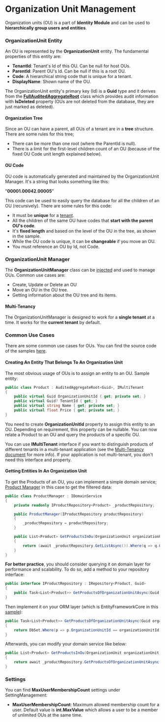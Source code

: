 # Organization Unit Management

Organization units (OU) is a part of **Identity Module** and can be used to **hierarchically group users and entities**. 

### OrganizationUnit Entity

An OU is represented by the **OrganizationUnit** entity. The fundamental properties of this entity are:

- **TenantId**: Tenant's Id of this OU. Can be null for host OUs.
- **ParentId**: Parent OU's Id. Can be null if this is a root OU.
- **Code**: A hierarchical string code that is unique for a tenant.
- **DisplayName**: Shown name of the OU.

The OrganizationUnit entity's primary key (Id) is a **Guid** type and it derives from the [**FullAuditedAggregateRoot**](../Entities.md#aggregateroot-class) class which provides audit information with **IsDeleted** property (OUs are not deleted from the database, they are just marked as deleted).

#### Organization Tree

Since an OU can have a parent, all OUs of a tenant are in a **tree** structure. There are some rules for this tree;

- There can be more than one root (where the ParentId is null).
- There is a limit for the first-level children count of an OU (because of the fixed OU Code unit length explained below).

#### OU Code

OU code is automatically generated and maintained by the OrganizationUnit Manager. It's a string that looks something like this:

"**00001.00042.00005**"

This code can be used to easily query the database for all the children of an OU (recursively). There are some rules for this code:

- It must be **unique** for a [tenant](../Multi-Tenancy.md).
- All the children of the same OU have codes that **start with the parent OU's code**.
- It's **fixed length** and based on the level of the OU in the tree, as shown in the sample.
- While the OU code is unique, it can be **changeable** if you move an OU.
- You must reference an OU by Id, not Code.

### OrganizationUnit Manager

The **OrganizationUnitManager** class can be [injected](../Dependency-Injection.md) and used to manage OUs. Common use cases are:

- Create, Update or Delete an OU
- Move an OU in the OU tree.
- Getting information about the OU tree and its items.

#### Multi-Tenancy

The OrganizationUnitManager is designed to work for a **single tenant** at a time. It works for the **current tenant** by default.

### Common Use Cases

There are some common use cases for OUs. You can find the source code of the samples [here](https://github.com/abpframework/abp-samples/tree/master/OrganizationUnitSample).

#### Creating An Entity That Belongs To An Organization Unit

The most obvious usage of OUs is to assign an entity to an OU. Sample entity:

```csharp
public class Product : AuditedAggregateRoot<Guid>, IMultiTenant
{
    public virtual Guid OrganizationUnitId { get; private set; }
    public virtual Guid? TenantId { get; }
    public virtual string Name { get; private set; }
    public virtual float Price { get; private set; }
}
```

You need to create **OrganizationUnitId** property to assign this entity to an OU. Depending on requirement, this property can be nullable. You can now relate a Product to an OU and query the products of a specific OU.

You can use **IMultiTenant** interface if you want to distinguish products of different tenants in a multi-tenant application (see the [Multi-Tenancy document](https://aspnetboilerplate.com/Pages/Documents/Multi-Tenancy#data-filters) for more info). If your application is not multi-tenant, you don't need this interface and property.

#### Getting Entities In An Organization Unit

To get the Products of an OU,  you can implement a simple domain service; [Product Manager](https://github.com/abpframework/abp-samples/blob/master/OrganizationUnitSample/src/OrganizationUnitSample.Domain/Products/ProductManager.cs) in this case to get the filtered data:

```csharp
public class ProductManager : IDomainService
{
    private readonly IProductRepository<Product> _productRepository;

    public ProductManager(IProductRepository productRepository)
    {
        _productRepository = productRepository;
    }

    public List<Product> GetProductsInOu(OrganizationUnit organizationUnit)
    {
        return (await _productRepository.GetListAsync()).Where(q => q.OrganizationUnitId == 			organizationUnit.Id).ToList();
    }                
}
```

**For better practice**, you should consider querying it on domain layer for performance and scalability. To do so, add a method to your repository interface:

```csharp
public interface IProductRepository : IRepository<Product, Guid>
{
    public Task<List<Product>> GetProductsOfOrganizationUnitAsync(Guid organizationUnitId);
}
```

Then implement it on your ORM layer (which is EntityFrameworkCore in this [sample](https://github.com/abpframework/abp-samples/blob/master/OrganizationUnitSample/src/OrganizationUnitSample.EntityFrameworkCore/Products/ProductRepository.cs)):

```csharp
public Task<List<Product>> GetProductsOfOrganizationUnitAsync(Guid organizationUnitId)
{
    return DbSet.Where(p => p.OrganizationUnitId == organizationUnitId).ToListAsync();
}
```

Afterwards, you can modify your domain service like below:

```csharp
public List<Product> GetProductsInOu(OrganizationUnit organizationUnit)
{
	return await _productRepository.GetProductsOfOrganizationUnitAsync(organizationUnit.Id);
}
```

### Settings

You can find **MaxUserMembershipCount** settings under SettingManagement:

- **MaxUserMembershipCount**: Maximum allowed membership count for a user.
  Default value is **int.MaxValue** which allows a user to be a member of unlimited OUs at the same time.